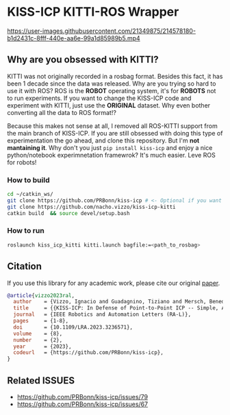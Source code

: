 # KISS-ICP KITTI-ROS Wrapper

https://user-images.githubusercontent.com/21349875/214578180-b1d2431c-8fff-440e-aa6e-99a1d85989b5.mp4

## Why are you obsessed with KITTI?

KITTI was not originally recorded in a rosbag format. Besides this fact, it has been 1 decade since
the data was released. Why are you trying so hard to use it with ROS? ROS is the **ROBOT** operating
system, it's for **ROBOTS** not to run experiments. If you want to change the KISS-ICP code and
experiment with KITTI, just use the **ORIGINAL** dataset. Why even bother converting all the data to
ROS format!?

Because this makes not sense at all, I removed all ROS-KITTI support from the main branch of
KISS-ICP. If you are still obsessed with doing this type of experimentation the go ahead, and clone
this repository. But I'm **not mantaining it**. Why don't you just `pip install kiss-icp` and enjoy
a nice python/notebook experimnetation framewrok? It's much easier. Leve ROS for robots!

### How to build

```sh
cd ~/catkin_ws/
git clone https://github.com/PRBonn/kiss-icp # <- Optional if you want to change the code
git clone https://github.com/nacho.vizzo/kiss-icp-kitti
catkin build  && source devel/setup.bash
```

### How to run

```sh
roslaunch kiss_icp_kitti kitti.launch bagfile:=<path_to_rosbag>
```

## Citation

If you use this library for any academic work, please cite our original [paper](https://www.ipb.uni-bonn.de/wp-content/papercite-data/pdf/vizzo2023ral.pdf).

```bibtex
@article{vizzo2023ral,
  author    = {Vizzo, Ignacio and Guadagnino, Tiziano and Mersch, Benedikt and Wiesmann, Louis and Behley, Jens and Stachniss, Cyrill},
  title     = {{KISS-ICP: In Defense of Point-to-Point ICP -- Simple, Accurate, and Robust Registration If Done the Right Way}},
  journal   = {IEEE Robotics and Automation Letters (RA-L)},
  pages     = {1-8},
  doi       = {10.1109/LRA.2023.3236571},
  volume    = {8},
  number    = {2},
  year      = {2023},
  codeurl   = {https://github.com/PRBonn/kiss-icp},
}
```


## Related ISSUES

- https://github.com/PRBonn/kiss-icp/issues/79
- https://github.com/PRBonn/kiss-icp/issues/67
